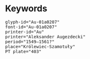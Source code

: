 # Keywords
<pre>
glyph-id="Au-01a0207"
font-id="Au-01a0207"
printer-id="Au"
printer="Aleksander Augezdecki"
period="1549–1561?"
place="Królewiec-Szamotuły"
PT plate="403"
</pre>
